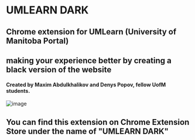 # UMLEARN DARK

## Chrome extension for UMLearn (University of Manitoba Portal)

## making your experience better by creating a black version of the website

#### Created by Maxim Abdulkhalikov and Denys Popov, fellow UofM students.

![image](https://user-images.githubusercontent.com/63835313/201501073-d3af56cd-4c45-4b71-a95f-66488933172a.png)


## You can find this extension on Chrome Extension Store under the name of "UMLEARN DARK"
